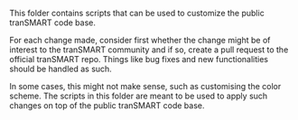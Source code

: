 This folder contains scripts that can be used to customize the public tranSMART code base.

For each change made, consider first whether the change might be of interest to the 
tranSMART community and if so, create a pull request to the official tranSMART repo. Things like bug 
fixes and new functionalities should be handled as such.

In some cases, this might not make sense, such as customising the color scheme. The scripts in this folder are 
meant to be used to apply such changes on top of the public tranSMART code base.
